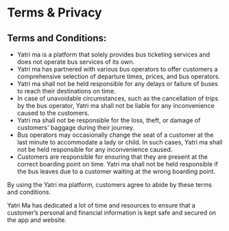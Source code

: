 # Terms & Privacy
## Terms and Conditions:
- Yatri ma is a platform that solely provides bus ticketing services and does not operate bus services of its own.
- Yatri ma has partnered with various bus operators to offer customers a comprehensive selection of departure times, prices, and bus operators.
- Yatri ma shall not be held responsible for any delays or failure of buses to reach their destinations on time.
- In case of unavoidable circumstances, such as the cancellation of trips by the bus operator, Yatri ma shall not be liable for any inconvenience caused to the customers.
- Yatri ma shall not be responsible for the loss, theft, or damage of customers' baggage during their journey.
- Bus operators may occasionally change the seat of a customer at the last minute to accommodate a lady or child. In such cases, Yatri ma shall not be held responsible for any inconvenience caused.
- Customers are responsible for ensuring that they are present at the correct boarding point on time. Yatri ma shall not be held responsible if the bus leaves due to a customer waiting at the wrong boarding point.

By using the Yatri ma platform, customers agree to abide by these terms and conditions.

Yatri Ma has dedicated a lot of time and resources to ensure that a customer’s personal and financial information is kept safe and secured on the app and website.
